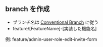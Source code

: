 ## branch を作成

- ブランチ名は [Conventional Branch](https://conventional-branch.github.io/) に従う
- feature/[FeatureName]-[実装した機能名]

例: feature/admin-user-role-edit-invite-form
